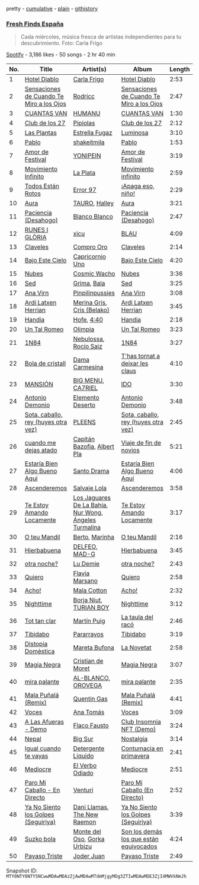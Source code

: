 pretty - [cumulative](/playlists/cumulative/37i9dQZF1DWVhn3qoy98w6.md) - [plain](/playlists/plain/37i9dQZF1DWVhn3qoy98w6) - [githistory](https://github.githistory.xyz/mackorone/spotify-playlist-archive/blob/main/playlists/plain/37i9dQZF1DWVhn3qoy98w6)

### [Fresh Finds España](https://open.spotify.com/playlist/37i9dQZF1DWVhn3qoy98w6)

> Cada miércoles, música fresca de artistas independientes para tu descubrimiento\. Foto: Carla Frigo

[Spotify](https://open.spotify.com/user/spotify) - 3,186 likes - 50 songs - 2 hr 40 min

| No. | Title | Artist(s) | Album | Length |
|---|---|---|---|---|
| 1 | [Hotel Diablo](https://open.spotify.com/track/3ajmlOWSbBDzaWt8geYMh9) | [Carla Frigo](https://open.spotify.com/artist/78KbCcXFz65Lzh0i3ngyPg) | [Hotel Diablo](https://open.spotify.com/album/25SAKeQbQ6HNb2NGxpWztd) | 2:53 |
| 2 | [Sensaciones de Cuando Te Miro a los Ojos](https://open.spotify.com/track/0ipxU9WdLwbY0HX4yZ18VO) | [Rodricc](https://open.spotify.com/artist/2Xk1gzXNwqLrrT8gne7oyw) | [Sensaciones de Cuando Te Miro a los Ojos](https://open.spotify.com/album/48kb59obOX2lQVWcEWE8hF) | 2:47 |
| 3 | [CUANTAS VAN](https://open.spotify.com/track/0szjI5YnkHoOqr5RZPCoCq) | [HUMANU](https://open.spotify.com/artist/7Gb7hLp0qDMzZn0BdNs9kH) | [CUANTAS VAN](https://open.spotify.com/album/2IOkAYzYrjbrzNJLdBwxxx) | 1:30 |
| 4 | [Club de los 27](https://open.spotify.com/track/68fYw8G4PiMVjw7whiaIpH) | [Pipiolas](https://open.spotify.com/artist/0qFTwtYUtLs9jYEXUfmEpI) | [Club de los 27](https://open.spotify.com/album/6fD7zfRpXY1vwA94BVVt2m) | 2:12 |
| 5 | [Las Plantas](https://open.spotify.com/track/1PkqdCmNq3335UNaftzXsU) | [Estrella Fugaz](https://open.spotify.com/artist/69DE5YhguSk2MxUZVFexBA) | [Luminosa](https://open.spotify.com/album/1lffBuhUW1bHFCYOzWP0kZ) | 3:10 |
| 6 | [Pablo](https://open.spotify.com/track/6PfzdfRVYFWC6IHEDTBNkv) | [shakeitmila](https://open.spotify.com/artist/6SZq6mW5RGGMuqvgz6y5mx) | [Pablo](https://open.spotify.com/album/6DpZTkpPnQL1vefpuZqSyI) | 1:53 |
| 7 | [Amor de Festival](https://open.spotify.com/track/3RONxnT76FNkGSou5aZwQy) | [YONIPEIN](https://open.spotify.com/artist/5xEkcB63gDJcTuX8Iuk6zy) | [Amor de Festival](https://open.spotify.com/album/2p6cvLeFksdQxLUGqRpGnv) | 3:19 |
| 8 | [Movimiento Infinito](https://open.spotify.com/track/2NxBvf3ZKeYnpcuBqDuFtE) | [La Plata](https://open.spotify.com/artist/3oD0OVwOhvLSTvd2fOFCuS) | [Movimiento infinito](https://open.spotify.com/album/1qeSFQAmdm2falOuC3T0AF) | 2:59 |
| 9 | [Todos Están Rotos](https://open.spotify.com/track/06kEu4JTWx84t0KVKfoNgu) | [Error 97](https://open.spotify.com/artist/0t8pleD8cLadWZNfaGQIz1) | [¡Apaga eso, niño!](https://open.spotify.com/album/2c4wXQmN7sA5grFG1LjDQj) | 2:29 |
| 10 | [Aura](https://open.spotify.com/track/35xnpJgo2dsYx1sbEGN7Ik) | [TAURO](https://open.spotify.com/artist/2B76nxBwYVPBmWnqUqbsIN), [Halley](https://open.spotify.com/artist/4v9zst7kVftfvbKuKAfBhq) | [Aura](https://open.spotify.com/album/3w2ZSOIj6fD1saAcEfVTTh) | 3:21 |
| 11 | [Paciencia \(Desahogo\)](https://open.spotify.com/track/1lAnpvAQW0MunG5WqFNIVV) | [Blanco Blanco](https://open.spotify.com/artist/4Cf60KV87Tx7NBKaOGk4fL) | [Paciencia \(Desahogo\)](https://open.spotify.com/album/1CjXGnYztizPZWI5fCTFbd) | 2:47 |
| 12 | [RUNES I GLÒRIA](https://open.spotify.com/track/5FGUgKljhhdqtxNGNcPJYe) | [xicu](https://open.spotify.com/artist/7kvpnHcyn0RxXpUgEk8ov6) | [BLAU](https://open.spotify.com/album/5ZCOB1gzsUCh4MCtSM24lP) | 4:09 |
| 13 | [Claveles](https://open.spotify.com/track/3J88TW1UCIHo2skFvpA4Ad) | [Compro Oro](https://open.spotify.com/artist/2M8q3KCDo3q1PQDpve5P7h) | [Claveles](https://open.spotify.com/album/1RyEothjb1ktEjsrT71NT7) | 2:14 |
| 14 | [Bajo Este Cielo](https://open.spotify.com/track/2zlGycnOopjefqrIIrkJi1) | [Capricornio Uno](https://open.spotify.com/artist/69WNrL6gZWZ3FwMoQWHJWc) | [Bajo Este Cielo](https://open.spotify.com/album/29IEVYLwxsEbmJvVhrCcET) | 4:20 |
| 15 | [Nubes](https://open.spotify.com/track/1NB420r2TGcs0qK2y2wPlB) | [Cosmic Wacho](https://open.spotify.com/artist/6qVCBovVysB8MOf7a1mUKa) | [Nubes](https://open.spotify.com/album/2q9sPo1ims6FfWbIzqHBd6) | 3:36 |
| 16 | [Sed](https://open.spotify.com/track/24D8HWHStXeMHPR4fF2okh) | [Grima](https://open.spotify.com/artist/0dD18OLw7WRlZlBu9ZDmSH), [Bala](https://open.spotify.com/artist/5Cqy5kUi1EY01scjbz87eJ) | [Sed](https://open.spotify.com/album/07lk9iDMXvZRFt5i3DrI6R) | 3:25 |
| 17 | [Ana Virn](https://open.spotify.com/track/3atVDGUyF91ll1x76Bs8ez) | [Pinpilinpussies](https://open.spotify.com/artist/4Mbv7MoBUcLBWCuGBCxRf1) | [Ana Virn](https://open.spotify.com/album/7Io23QoKAtadATCBDrIaN9) | 3:08 |
| 18 | [Ardi Latxen Herrian](https://open.spotify.com/track/2cFnJhSo7buQMwr42VLEjK) | [Merina Gris](https://open.spotify.com/artist/7MoqcWOPD6BEKF85fxvwuD), [Cris \(Belako\)](https://open.spotify.com/artist/4gJ2AuRk3cBfxCCQmJ5sol) | [Ardi Latxen Herrian](https://open.spotify.com/album/0eqF1GSKwPRuk12Jj8wHAG) | 3:45 |
| 19 | [Handia](https://open.spotify.com/track/3iMzCmsiJfudnLzjhFnWHc) | [Hofe](https://open.spotify.com/artist/56J8Wxq3wAYCDHNwabMzrO), [4:40](https://open.spotify.com/artist/7MOZ1UkkdIfPgjSHzIsR6F) | [Handia](https://open.spotify.com/album/0lIdgPAArhbDjYSTEuTfNU) | 2:18 |
| 20 | [Un Tal Romeo](https://open.spotify.com/track/68kzEDn9dlMSaA7VGMTMPh) | [Olimpia](https://open.spotify.com/artist/7kxHZi1H9JNw4pUnxhaCUF) | [Un Tal Romeo](https://open.spotify.com/album/2iUqNSenjB8CeYtNRwRpeR) | 3:23 |
| 21 | [1N84](https://open.spotify.com/track/3hAfIOiO1ZXMyuQhDbOU0F) | [Nebulossa](https://open.spotify.com/artist/58M2tktuW3ZTnZGTddqejF), [Rocío Saiz](https://open.spotify.com/artist/6J7Piqvg9Y5aIOFq6DuJtm) | [1N84](https://open.spotify.com/album/4eKz9eJUQ6fliarFQBb20n) | 3:27 |
| 22 | [Bola de cristall](https://open.spotify.com/track/0jKBaR0aIkwcu9ZnHoiTHg) | [Dama Carmesina](https://open.spotify.com/artist/7qV767s7A2ck3nbcxps8D3) | [T'has tornat a deixar les claus](https://open.spotify.com/album/2oJNQrQ51HSxh0sXgOiuNA) | 4:10 |
| 23 | [MANSIÓN](https://open.spotify.com/track/6eYO0JzizMtHHbnf6k4Ae9) | [BIG MENU](https://open.spotify.com/artist/5J4zBfajQeBkyZuicSOL7Q), [CA7RIEL](https://open.spotify.com/artist/348pk4o3EhKmsSahzuClSf) | [IDO](https://open.spotify.com/album/4MDLPxdYrmhmv7mj34dgDi) | 3:30 |
| 24 | [Antonio Demonio](https://open.spotify.com/track/3eYJVFPiSDurYMxFmN9DOx) | [Elemento Deserto](https://open.spotify.com/artist/0oEJUvgRaa7ea5UdFq5ZZS) | [Antonio Demonio](https://open.spotify.com/album/71P6hY31J6oU4PLTzSs9bE) | 3:48 |
| 25 | [Sota, caballo, rey \(huyes otra vez\)](https://open.spotify.com/track/3VP1Fzot6DrJbaFWuYIZMC) | [PLEENS](https://open.spotify.com/artist/3LJmB2m8LQ9O1u3kKHcxnm) | [Sota, caballo, rey \(huyes otra vez\)](https://open.spotify.com/album/2nmqZ7DUIbUY5oocN0tBo0) | 2:45 |
| 26 | [cuando me dejas atado](https://open.spotify.com/track/5qP3Y8x27inrhTRAFc1h4s) | [Capitán Bazofia](https://open.spotify.com/artist/5CjIJ70fXj2a4JX8qhUW1c), [Albert Pla](https://open.spotify.com/artist/0oIls1SE66gDuk4BZObFaN) | [Viaje de fin de novios](https://open.spotify.com/album/6lZgCTWyte5zZxBcZQoUW4) | 5:21 |
| 27 | [Estaría Bien Algo Bueno Aquí](https://open.spotify.com/track/5TfC6bo8b2DUnRDLwCgnVP) | [Santo Drama](https://open.spotify.com/artist/0wWMR2bX0GdsJvbyfizeaY) | [Estaría Bien Algo Bueno Aquí](https://open.spotify.com/album/6TQSjzwmtNHCXMLamS2frG) | 4:06 |
| 28 | [Ascenderemos](https://open.spotify.com/track/3HOBKd6kWH7RIaYDYMnuio) | [Salvaje Lola](https://open.spotify.com/artist/0v9RIDrZ9M9pDFyhIHsrDd) | [Ascenderemos](https://open.spotify.com/album/5We4Q7WyTeLeXyNpPSIz8r) | 3:58 |
| 29 | [Te Estoy Amando Locamente](https://open.spotify.com/track/3Wh7FNQwTfS1ogLGJ4twXg) | [Los Jaguares De La Bahía](https://open.spotify.com/artist/1O6og7B4901T9pfhlRz1a5), [Nur Wong](https://open.spotify.com/artist/3F98L2ca8jpqTH3ZEebToa), [Ángeles Turmalina](https://open.spotify.com/artist/5xBoFzr9WhE593lPt74sZD) | [Te Estoy Amando Locamente](https://open.spotify.com/album/1CcMXDAWITPsaq4Zq5FISt) | 3:17 |
| 30 | [O teu Mandil](https://open.spotify.com/track/3gjRHXBqfMw1uv0x5rpWB4) | [Berto](https://open.spotify.com/artist/7AKh8HXKj8nJqm8xUcJJAy), [Marinha](https://open.spotify.com/artist/3xlKFRIya0HeR4T3wePklX) | [O teu Mandil](https://open.spotify.com/album/6Ly6XN0yEY1z5IlpCFGkHY) | 2:16 |
| 31 | [Hierbabuena](https://open.spotify.com/track/6lP6zHndkRhqRPqxUGdGQ8) | [DELFEO](https://open.spotify.com/artist/12ux35By3cWheYSZVR5GsD), [MAD\-G](https://open.spotify.com/artist/4jBGQ4vpmF4OW91I5q01Mh) | [Hierbabuena](https://open.spotify.com/album/0iZbxGdVR3zMZAJTAXz1SG) | 3:45 |
| 32 | [otra noche?](https://open.spotify.com/track/1655L7dRc781aPKadsCSnS) | [Lu Demie](https://open.spotify.com/artist/0UngCHHTGXq1hWlQCuqDmb) | [otra noche?](https://open.spotify.com/album/18qPuOxxNVZbFiaNMogTOw) | 2:43 |
| 33 | [Quiero](https://open.spotify.com/track/6mfPsNRFm60Vv0X8XHUd0Y) | [Flavia Marsano](https://open.spotify.com/artist/0E3zF8psuUTTnB0CpbIw8A) | [Quiero](https://open.spotify.com/album/1zUhgHtiJ7B3N7Q3PxcGoL) | 2:58 |
| 34 | [Acho!](https://open.spotify.com/track/1Dp4VcI0XaaQXCjBd2u5VD) | [Mala Cotton](https://open.spotify.com/artist/17mQMqtiJVWFebnFbcHo8C) | [Acho!](https://open.spotify.com/album/1AZAuLrenirON8XrrHLEwc) | 2:32 |
| 35 | [Nighttime](https://open.spotify.com/track/4XmYs05gBKDkJV2W6DwO79) | [Borja Niut](https://open.spotify.com/artist/6xshgsarzzdqRVJZ2mmzOR), [TURIAN BOY](https://open.spotify.com/artist/1eSwgui2FpnjUczhPdCuvb) | [Nighttime](https://open.spotify.com/album/1iWdUqXFsiRACPHO8Cmbte) | 3:12 |
| 36 | [Tot tan clar](https://open.spotify.com/track/7MqVLJ4G1MhGMOiqDOPvyt) | [Martín Puig](https://open.spotify.com/artist/5MuQEG2Y67zsYbZ2SV5k6D) | [La taula del racó](https://open.spotify.com/album/3z6vwodLKK27CeOl9AJAZS) | 2:46 |
| 37 | [Tibidabo](https://open.spotify.com/track/0xXkacmLWX6d6VHQOYN3J9) | [Pararrayos](https://open.spotify.com/artist/4CM6sPsv7KiYQ1uM3NtOna) | [Tibidabo](https://open.spotify.com/album/1pQnui7tAnAUQJcY82IRif) | 3:19 |
| 38 | [Distopia Domèstica](https://open.spotify.com/track/4eIhUINxK7v1rkya6esyhU) | [Mareta Bufona](https://open.spotify.com/artist/5ra24fdFLZoDjlJiebjJku) | [La Novetat](https://open.spotify.com/album/3kVZZlNxpO8FL1PHlV0vRT) | 2:58 |
| 39 | [Magia Negra](https://open.spotify.com/track/2wzHesdmEAonS5RPnGOYvX) | [Cristian de Moret](https://open.spotify.com/artist/0Lf8YxCqt0flPbiPlBDSPQ) | [Magia Negra](https://open.spotify.com/album/1h35Xenqe75OXCXlpEVKNa) | 3:07 |
| 40 | [mira palante](https://open.spotify.com/track/0b14N9QSXZ38t4v7JBgbwx) | [AL\-BLANCO](https://open.spotify.com/artist/48l6q9lka8lOrmHjXZBCEJ), [OROVEGA](https://open.spotify.com/artist/1pW5kxwuPn0E0abawoXNH0) | [mira palante](https://open.spotify.com/album/3HNoVB6HeOwUvEhqQmxPnk) | 2:35 |
| 41 | [Mala Puñalá \(Remix\)](https://open.spotify.com/track/6jkZ2OB4qnnUHrYZcrlhgS) | [Quentin Gas](https://open.spotify.com/artist/3SP5AoKD32coda4PGqwm6B) | [Mala Puñalá \(Remix\)](https://open.spotify.com/album/3g35LhCKNZEZZKT6gz1iDo) | 4:41 |
| 42 | [Voces](https://open.spotify.com/track/1tIzCeUFQvwMp2OKxbhhVl) | [Ana Tomás](https://open.spotify.com/artist/3QINiiyxnkQyKgy3vzz3uV) | [Voces](https://open.spotify.com/album/4NlSt7MDtfUu4KEcex5oEO) | 3:09 |
| 43 | [A Las Afueras \- Demo](https://open.spotify.com/track/22E9f06RZnxbUXG8Yr1OY3) | [Flaco Fausto](https://open.spotify.com/artist/2QrPxjXpBvdLEFW3eg4sHJ) | [Club Insomnia NFT \(Demo\)](https://open.spotify.com/album/2rVgo3h9xaNYdJTbcWQK5z) | 3:24 |
| 44 | [Nepal](https://open.spotify.com/track/4uuibBRIrSO8yaArSDl5Hc) | [Big Sur](https://open.spotify.com/artist/4XYx3WfO1l1KrfknyVq12t) | [Nostalgia](https://open.spotify.com/album/6ygVP9n7eujJkolNf8UbJD) | 3:14 |
| 45 | [Igual cuando te vayas](https://open.spotify.com/track/0NOqxPAv6EpDGHHZ7hynoH) | [Detergente Líquido](https://open.spotify.com/artist/58bow5nUiEheB4uxuIiaXJ) | [Contumacia en primavera](https://open.spotify.com/album/2pRg9vwHmzsOTVBXkJrDH4) | 2:41 |
| 46 | [Mediocre](https://open.spotify.com/track/6VSnz0ax9cH8stjsiMcI1o) | [El Verbo Odiado](https://open.spotify.com/artist/3BzLOWDqacG7i8N9SPYjVB) | [Mediocre](https://open.spotify.com/album/4Tg86ZUZGqGLkF51sLDT8Z) | 2:51 |
| 47 | [Paro Mi Caballo \- En Directo](https://open.spotify.com/track/4TcaQNdtPh9EZip4kGQ7Mz) | [Venturi](https://open.spotify.com/artist/2f1pksYZS7c56itOgksEeE) | [Paro Mi Caballo \(En Directo\)](https://open.spotify.com/album/1qsVS2AkOFZNjj3uopb6h9) | 2:52 |
| 48 | [Ya No Siento los Golpes \(Seguiriya\)](https://open.spotify.com/track/1w5OCLJYdjEJWzAYXRdeXn) | [Dani Llamas](https://open.spotify.com/artist/3OtNGoJpMe0Bv4Sisw3H8l), [The New Raemon](https://open.spotify.com/artist/7grmT5tV1tUKfCjPhZgW3h) | [Ya No Siento los Golpes \(Seguiriya\)](https://open.spotify.com/album/29lV6tIHBgCMdYAlNHNlWj) | 3:39 |
| 49 | [Suzko bola](https://open.spotify.com/track/38HEM02eiRQbwd5HvIDXS1) | [Monte del Oso](https://open.spotify.com/artist/0dxJBy5Fs9FlQl1ekaPrVI), [Gorka Urbizu](https://open.spotify.com/artist/1hjMHFON1S6koeM9Ae4aWo) | [Son los demás los que están equivocados](https://open.spotify.com/album/7KeWw1X7tIzsIFwXdD45LK) | 4:24 |
| 50 | [Payaso Triste](https://open.spotify.com/track/3uifQY9uYynGt20PA2rUXs) | [Joder Juan](https://open.spotify.com/artist/6aBkrLdqbTaGgefSznMub9) | [Payaso Triste](https://open.spotify.com/album/54RAlDKu28zAzwdPSPGjwe) | 2:49 |

Snapshot ID: `MTY0NTY0NTY5NCwwMDAwMDAzZjAwMDAwMTdmMjgyMDg3ZTIwMDAwMDE3ZjI4MWVkNmJh`